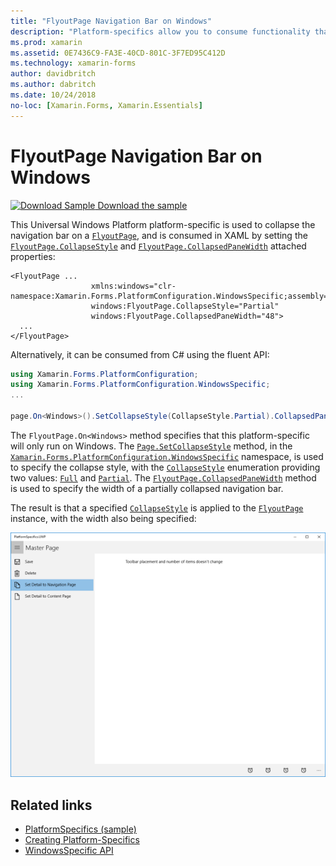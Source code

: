 ```yaml
---
title: "FlyoutPage Navigation Bar on Windows"
description: "Platform-specifics allow you to consume functionality that's only available on a specific platform, without implementing custom renderers or effects. This article explains how to consume the Windows platform-specific that collapses the navigation bar on a FlyoutPage."
ms.prod: xamarin
ms.assetid: 0E7436C9-FA3E-40CD-801C-3F7ED95C412D
ms.technology: xamarin-forms
author: davidbritch
ms.author: dabritch
ms.date: 10/24/2018
no-loc: [Xamarin.Forms, Xamarin.Essentials]
---
```


# FlyoutPage Navigation Bar on Windows

[![Download Sample](~/media/shared/download.png) Download the sample](/samples/xamarin/xamarin-forms-samples/userinterface-platformspecifics)

This Universal Windows Platform platform-specific is used to collapse the navigation bar on a [`FlyoutPage`](xref:Xamarin.Forms.FlyoutPage), and is consumed in XAML by setting the [`FlyoutPage.CollapseStyle`](xref:Xamarin.Forms.PlatformConfiguration.WindowsSpecific.FlyoutPage.CollapseStyleProperty) and [`FlyoutPage.CollapsedPaneWidth`](xref:Xamarin.Forms.PlatformConfiguration.WindowsSpecific.FlyoutPage.CollapsedPaneWidthProperty) attached properties:

```xaml
<FlyoutPage ...
                  xmlns:windows="clr-namespace:Xamarin.Forms.PlatformConfiguration.WindowsSpecific;assembly=Xamarin.Forms.Core"
                  windows:FlyoutPage.CollapseStyle="Partial"
                  windows:FlyoutPage.CollapsedPaneWidth="48">
  ...
</FlyoutPage>

```

Alternatively, it can be consumed from C# using the fluent API:

```csharp
using Xamarin.Forms.PlatformConfiguration;
using Xamarin.Forms.PlatformConfiguration.WindowsSpecific;
...

page.On<Windows>().SetCollapseStyle(CollapseStyle.Partial).CollapsedPaneWidth(148);
```

The `FlyoutPage.On<Windows>` method specifies that this platform-specific will only run on Windows. The [`Page.SetCollapseStyle`](xref:Xamarin.Forms.PlatformConfiguration.WindowsSpecific.FlyoutPage.SetCollapseStyle(Xamarin.Forms.IPlatformElementConfiguration{Xamarin.Forms.PlatformConfiguration.Windows,Xamarin.Forms.FlyoutPage},Xamarin.Forms.PlatformConfiguration.WindowsSpecific.CollapseStyle)) method, in the [`Xamarin.Forms.PlatformConfiguration.WindowsSpecific`](xref:Xamarin.Forms.PlatformConfiguration.WindowsSpecific) namespace, is used to specify the collapse style, with the [`CollapseStyle`](xref:Xamarin.Forms.PlatformConfiguration.WindowsSpecific.CollapseStyle) enumeration providing two values: [`Full`](xref:Xamarin.Forms.PlatformConfiguration.WindowsSpecific.CollapseStyle.Full) and [`Partial`](xref:Xamarin.Forms.PlatformConfiguration.WindowsSpecific.CollapseStyle.Partial). The [`FlyoutPage.CollapsedPaneWidth`](xref:Xamarin.Forms.PlatformConfiguration.WindowsSpecific.FlyoutPage.CollapsedPaneWidth(Xamarin.Forms.IPlatformElementConfiguration{Xamarin.Forms.PlatformConfiguration.Windows,Xamarin.Forms.FlyoutPage},System.Double)) method is used to specify the width of a partially collapsed navigation bar.

The result is that a specified [`CollapseStyle`](xref:Xamarin.Forms.PlatformConfiguration.WindowsSpecific.CollapseStyle) is applied to the [`FlyoutPage`](xref:Xamarin.Forms.FlyoutPage) instance, with the width also being specified:

[![Collapsed Navigation Bar Platform-Specific](flyoutpage-navigation-bar-images/collapsed-navigation-bar.png)](flyoutpage-navigation-bar-images/collapsed-navigation-bar-large.png#lightbox "Collapsed Navigation Bar Platform-Specific")

## Related links

- [PlatformSpecifics (sample)](/samples/xamarin/xamarin-forms-samples/userinterface-platformspecifics)
- [Creating Platform-Specifics](~/xamarin-forms/platform/platform-specifics/index.md#creating-platform-specifics)
- [WindowsSpecific API](xref:Xamarin.Forms.PlatformConfiguration.WindowsSpecific)